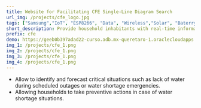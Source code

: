 ```yaml
---
title: Website for Facilitating CFE Single-Line Diagram Search
url_img: /projects/cfe_logo.jpg
tags: ["Samsung","IoT", "ESP8266", "Data", "Wireless","Solar", "Baterry"]
short_description: Provide household inhabitants with real-time information on the level of their water tank.
prefix: cfe
demo: https://geeb0b397adad22-curso.adb.mx-queretaro-1.oraclecloudapps.com/ords/r/apex/workspace-sign-in/oracle-apex-sign-in
img_1: /projects/cfe_1.png
img_2: /projects/cfe_1.png
img_3: /projects/cfe_1.png
img_4: /projects/cfe_1.png
---
```

- Allow to identify and forecast critical situations such as lack of water during scheduled outages or water shortage emergencies. 
- Allowing households to take preventive actions in case of water shortage situations.